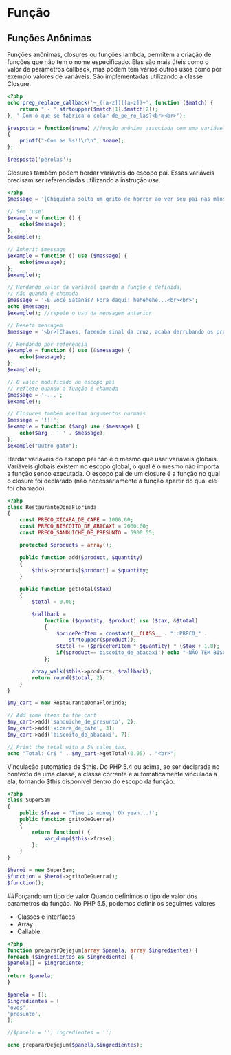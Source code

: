 # Função

## Funções Anônimas

Funções anônimas, closures ou funções lambda, permitem a criação de funções que não tem o nome especificado. Elas são mais úteis como o valor de parâmetros callback, mas podem tem vários outros usos como por exemplo valores de variáveis. São implementadas utilizando a classe Closure.

```php
<?php
echo preg_replace_callback('~_([a-z])([a-z])~', function ($match) {
    return " - ".strtoupper($match[1].$match[2]);
}, '-Com o que se fabrica o colar de_pe_ro_las?<br><br>');

$resposta = function($name) //função anônima associada com uma variável
{
    printf("-Com as %s!!\r\n", $name);
};

$resposta('pérolas');
```

Closures também podem herdar variáveis do escopo pai. Essas variáveis precisam ser referenciadas utilizando a instrução *use*.

```php
<?php
$message = '[Chiquinha solta um grito de horror ao ver seu pai nas mãos da bruxa do 71]<br>-Quem está aí?!<br>-Miau!<br>';

// Sem "use"
$example = function () {
    echo($message);
};
$example();

// Inherit $message
$example = function () use ($message) {
    echo($message);
};
$example();

// Herdando valor da variável quando a função é definida,
// não quando é chamada
$message = '-É você Satanás? Fora daqui! hehehehe...<br><br>';
echo $message;
$example(); //repete o uso da mensagem anterior

// Reseta mensagem
$message = '<br>[Chaves, fazendo sinal da cruz, acaba derrubando os pratos]<br>-E agora, quem está aí?!<br>';

// Herdando por referência
$example = function () use (&$message) {
    echo($message);
};
$example();

// O valor modificado no escopo pai
// reflete quando a função é chamada
$message = '-...';
$example();

// Closures também aceitam argumentos normais
$message = '!!!';
$example = function ($arg) use ($message) {
    echo($arg . ' ' . $message);
};
$example("Outro gato");
```

Herdar variáveis do escopo pai não é o mesmo que usar variáveis globais. Variáveis globais existem no escopo global, o qual é o mesmo não importa a função sendo executada. O escopo pai de um closure é a função no qual o closure foi declarado (não necessáriamente a função apartir do qual ele foi chamado).

```php
<?php
class RestauranteDonaFlorinda
{
    const PRECO_XICARA_DE_CAFE = 1000.00;
    const PRECO_BISCOITO_DE_ABACAXI = 2000.00;
    const PRECO_SANDUICHE_DE_PRESUNTO = 5900.55;

    protected $products = array();

    public function add($product, $quantity)
    {
        $this->products[$product] = $quantity;
    }

    public function getTotal($tax)
    {
        $total = 0.00;

        $callback =
            function ($quantity, $product) use ($tax, &$total)
            {
                $pricePerItem = constant(__CLASS__ . "::PRECO_" .
                    strtoupper($product));
                $total += ($pricePerItem * $quantity) * ($tax + 1.0);
				if($product=='biscoito_de_abacaxi') echo "-NÃO TEM BISCOITO!!!<br>";
            };

        array_walk($this->products, $callback);
        return round($total, 2);
    }
}

$my_cart = new RestauranteDonaFlorinda;

// Add some items to the cart
$my_cart->add('sanduiche_de_presunto', 2);
$my_cart->add('xicara_de_cafe', 3);
$my_cart->add('biscoito_de_abacaxi', 7);

// Print the total with a 5% sales tax.
echo "Total: Cr$ " . $my_cart->getTotal(0.05) . "<br>";
```

Vinculação automática de $this. Do PHP 5.4 ou acima, ao ser declarada no contexto de uma classe, a classe corrente é automaticamente vinculada a ela, tornando $this disponível dentro do escopo da função.

```php
<?php
class SuperSam
{
    public $frase = 'Time is money! Oh yeah...!';
	public function gritoDeGuerra()
    {
        return function() {
            var_dump($this->frase);
        };
    }
}

$heroi = new SuperSam;
$function = $heroi->gritoDeGuerra();
$function();
```

##Forçando um tipo de valor
Quando definimos o tipo de valor dos parametros da função. No PHP 5.5, podemos definir os seguintes valores
* Classes e interfaces
* Array
* Callable

```php
<?php
function prepararDejejum(array $panela, array $ingredientes) {
foreach ($ingredientes as $ingrediente) {
$panela[] = $ingrediente;
}
return $panela;
}

$panela = [];
$ingredientes = [
'ovos',
'presunto',
];

//$panela = ''; ingredientes = '';

echo prepararDejejum($panela,$ingredientes);
```
